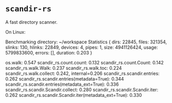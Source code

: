 `scandir-rs`
============

A fast directory scanner.

On Linux:

Benchmarking directory: ~/workspace
Statistics { dirs: 22845, files: 321354, slinks: 130, hlinks: 22849, devices: 4, pipes: 1, size: 4941126424, usage: 5799833600, errors: [], duration: 0.203 }

os.walk: 0.547
scandir_rs.count.count: 0.132
scandir_rs.count.Count: 0.142
scandir_rs.walk.Walk: 0.237
scandir_rs.walk.toc: 0.224
scandir_rs.walk.collect: 0.242, internal=0.206
scandir_rs.scandir.entries: 0.262
scandir_rs.scandir.entries(metadata=True): 0.344
scandir_rs.scandir.entries(metadata_ext=True): 0.336
scandir_rs.scandir.Scandir.collect: 0.280
scandir_rs.scandir.Scandir.iter: 0.262
scandir_rs.scandir.Scandir.iter(metadata_ext=True): 0.330
